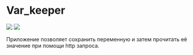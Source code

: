 # Var_keeper

![](https://github.com/2redfox7/var_keeper/actions/workflows/staging.yml/badge.svg) ![](https://img.shields.io/docker/v/romanovavr/var_keeper?label=build%20for%20commit&sort=date)

Приложение позволяет сохранить переменную и затем прочитать её значение при помощи http запроса.
